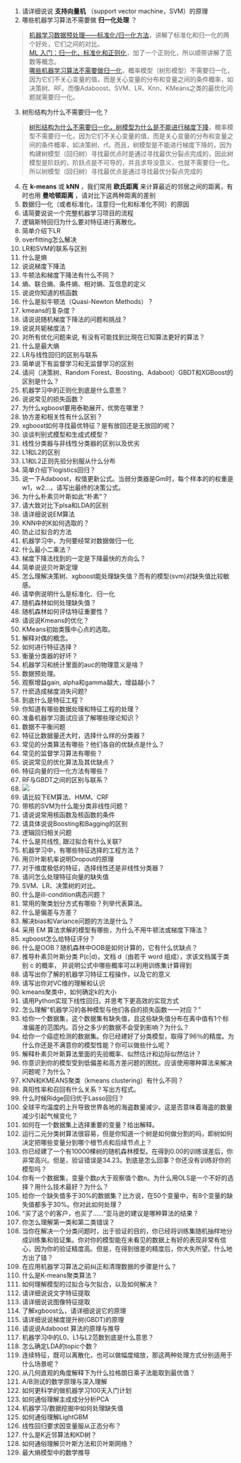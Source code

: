 1. 请详细说说 **支持向量机** （support vector machine，SVM）的原理
2. 哪些机器学习算法不需要做 **归一化处理** ？
> <a href="https://www.cnblogs.com/bjwu/p/8977141.html">机器学习数据预处理——标准化/归一化方法</a>，讲解了标准化和归一化的两个好处，它们之间的对比。\
> <a href="https://zhuanlan.zhihu.com/p/29957294">ML 入门：归一化、标准化和正则化</a>，加了一个正则化，所以顺带讲解了范数等概念。\
> <a href="https://blog.csdn.net/JonyHwang/article/details/80983468">哪些机器学习算法不需要做归一化</a>，概率模型（树形模型）不需要归一化，因为它们不关心变量的值，而是关心变量的分布和变量之间的条件概率，如决策树、RF。而像Adaboost、SVM、LR、Knn、KMeans之类的最优化问题就需要归一化。
3. 树形结构为什么不需要归一化？
> <a href="https://zhuanlan.zhihu.com/p/65591873">树形结构为什么不需要归一化，树模型为什么是不能进行梯度下降</a>，概率模型不需要归一化，因为它们不关心变量的值，而是关心变量的分布和变量之间的条件概率，如决策树、rf。而且，树模型是不能进行梯度下降的，因为构建树模型（回归树）寻找最优点时是通过寻找最优分裂点完成的，因此树模型是阶跃的，阶跃点是不可导的，并且求导没意义，也就不需要归一化。所以树模型（回归树）寻找最优点是通过寻找最优分裂点完成的
4. 在 **k-means** 或 **kNN** ，我们常用 **欧氏距离** 来计算最近的邻居之间的距离，有时也用 **曼哈顿距离** ，请对比下这两种距离的差别
5. 数据归一化（或者标准化，注意归一化和标准化不同）的原因
6. 请简要说说一个完整机器学习项目的流程
7. 逻辑斯特回归为什么要对特征进行离散化。
8. 简单介绍下LR
9. overfitting怎么解决
10. LR和SVM的联系与区别
11. 什么是熵
12. 说说梯度下降法
13. 牛顿法和梯度下降法有什么不同？
14. 熵、联合熵、条件熵、相对熵、互信息的定义
15. 说说你知道的核函数
16. 什么是拟牛顿法（Quasi-Newton Methods）？
17. kmeans的复杂度？
18. 请说说随机梯度下降法的问题和挑战？
19. 说说共轭梯度法？
20. 对所有优化问题来说, 有没有可能找到比現在已知算法更好的算法？
21. 什么是最大熵
22. LR与线性回归的区别与联系
23. 简单说下有监督学习和无监督学习的区别
24. 请问（决策树、Random Forest、Boosting、Adaboot）GBDT和XGBoost的区别是什么？
25. 机器学习中的正则化到底是什么意思？
26. 说说常见的损失函数？
27. 为什么xgboost要用泰勒展开，优势在哪里？
28. 协方差和相关性有什么区别？
29. xgboost如何寻找最优特征？是有放回还是无放回的呢？
30. 谈谈判别式模型和生成式模型？
31. 线性分类器与非线性分类器的区别以及优劣
32. L1和L2的区别
33. L1和L2正则先验分别服从什么分布
34. 简单介绍下logistics回归？
35. 说一下Adaboost，权值更新公式。当弱分类器是Gm时，每个样本的的权重是w1，w2...，请写出最终的决策公式。
36. 为什么朴素贝叶斯如此“朴素”？
37. 请大致对比下plsa和LDA的区别
38. 请详细说说EM算法
39. KNN中的K如何选取的？
40. 防止过拟合的方法
41. 机器学习中，为何要经常对数据做归一化
42. 什么最小二乘法？
43. 梯度下降法找到的一定是下降最快的方向么？
44. 简单说说贝叶斯定理
45. 怎么理解决策树、xgboost能处理缺失值？而有的模型(svm)对缺失值比较敏感。
46. 请举例说明什么是标准化、归一化
47. 随机森林如何处理缺失值？
48. 随机森林如何评估特征重要性？
49. 请说说Kmeans的优化？
50. KMeans初始类簇中心点的选取。
51. 解释对偶的概念。
52. 如何进行特征选择？
53. 衡量分类器的好坏？
54. 机器学习和统计里面的auc的物理意义是啥？
55. 数据预处理。
56. 观察增益gain, alpha和gamma越大，增益越小？
57. 什麽造成梯度消失问题?
58. 到底什么是特征工程？
59. 你知道有哪些数据处理和特征工程的处理？
60. 准备机器学习面试应该了解哪些理论知识？
61. 数据不平衡问题
62. 特征比数据量还大时，选择什么样的分类器？
63. 常见的分类算法有哪些？他们各自的优缺点是什么？
64. 常见的监督学习算法有哪些？ 
65. 说说常见的优化算法及其优缺点？
66. 特征向量的归一化方法有哪些？
67. RF与GBDT之间的区别与联系？
68. <img src="http://julyedu-img-public.oss-cn-beijing.aliyuncs.com/Public/Image/Question/1514889198_863.png">
69. 请比较下EM算法、HMM、CRF
70. 带核的SVM为什么能分类非线性问题？ 
71. 请说说常用核函数及核函数的条件
72. 请具体说说Boosting和Bagging的区别
73. 逻辑回归相关问题
74. 什么是共线性, 跟过拟合有什么关联?
75. 机器学习中，有哪些特征选择的工程方法？
76. 用贝叶斯机率说明Dropout的原理
77. 对于维度极低的特征，选择线性还是非线性分类器？
78. 请问怎么处理特征向量的缺失值
79. SVM、LR、决策树的对比。
80. 什么是ill-condition病态问题？
81. 常用的聚类划分方式有哪些？列举代表算法。
82. 什么是偏差与方差？
83. 解决bias和Variance问题的方法是什么？
84. 采用 EM 算法求解的模型有哪些，为什么不用牛顿法或梯度下降法？
85. xgboost怎么给特征评分？
86. 什么是OOB？随机森林中OOB是如何计算的，它有什么优缺点？
87. 推导朴素贝叶斯分类 P(c|d)，文档 d（由若干 word 组成），求该文档属于类别 c 的概率， 并说明公式中哪些概率可以利用训练集计算得到
88. 请写出你了解的机器学习特征工程操作，以及它的意义
89. 请写出你对VC维的理解和认识
90. kmeans聚类中，如何确定k的大小
91. 请用Python实现下线性回归，并思考下更高效的实现方式
92. 怎么理解“机器学习的各种模型与他们各自的损失函数一一对应？”
93. 给你一个数据集，这个数据集有缺失值，且这些缺失值分布在离中值有1个标准偏差的范围内。百分之多少的数据不会受到影响？为什么？
94. 给你一个癌症检测的数据集。你已经建好了分类模型，取得了96％的精度。为什么你还是不满意你的模型性能？你可以做些什么呢？
95. 解释朴素贝叶斯算法里面的先验概率、似然估计和边际似然估计？
96. 你意识到你的模型受到低偏差和高方差问题的困扰。应该使用哪种算法来解决问题呢？为什么？
97. KNN和KMEANS聚类（kmeans clustering）有什么不同？
98. 真阳性率和召回有什么关系？写出方程式。
99. 什么时候Ridge回归优于Lasso回归？
100. 全球平均温度的上升导致世界各地的海盗数量减少。这是否意味着海盗的数量减少引起气候变化？
101. 如何在一个数据集上选择重要的变量？给出解释。
102. 运行二元分类树算法很容易，但是你知道一个树是如何做分割的吗，即树如何决定把哪些变量分到哪个根节点和后续节点上？
103. 你已经建了一个有10000棵树的随机森林模型。在得到0.00的训练误差后，你非常高兴。但是，验证错误是34.23。到底是怎么回事？你还没有训练好你的模型吗？
104. 你有一个数据集，变量个数p大于观察值个数n。为什么用OLS是一个不好的选择？用什么技术最好？为什么？
105. 给你一个缺失值多于30%的数据集？比方说，在50个变量中，有8个变量的缺失值都多于30%。你对此如何处理？
106. “买了这个的客户，也买了......”亚马逊的建议是哪种算法的结果？
107. 你怎么理解第一类和第二类错误？
108. 当你在解决一个分类问题时，出于验证的目的，你已经将训练集随机抽样地分成训练集和验证集。你对你的模型能在未看见的数据上有好的表现非常有信心，因为你的验证精度高。但是，在得到很差的精度后，你大失所望。什么地方出了错？
109. 在应用机器学习算法之前纠正和清理数据的步骤是什么？
110. 什么是K-means聚类算法？
111. 如何理解模型的过拟合与欠拟合，以及如何解决？
112. 请详细说说文字特征提取
113. 请详细说说图像特征提取
114. 了解xgboost么，请详细说说它的原理
115. 请详细说说梯度提升树(GBDT)的原理
116. 请说说Adaboost 算法的原理与推导
117. 机器学习中的L0、L1与L2范数到底是什么意思？
118. 怎么确定LDA的topic个数？
119. 连续特征，既可以离散化，也可以做幅度缩放，那这两种处理方式分别适用于什么场景呢？
120. 从几何直观的角度解释下为什么拉格朗日乘子法能取到最优值？
121. A/B测试的数学原理与深入理解
122. 如何更科学的做机器学习100天入门计划
123. 如何通俗理解主成成分分析PCA
124. 机器学习/数据挖掘中如何处理缺失值
125. 如何通俗理解LightGBM
126. 线性回归要求因变量服从正态分布？
127. 什么是K近邻算法和KD树？
128. 如何通俗理解贝叶斯方法和贝叶斯网络？
129. 最大熵模型中的数学推导
